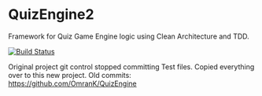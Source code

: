 # QuizEngine2
Framework for Quiz Game Engine logic using Clean Architecture and TDD.

[![Build Status](https://travis-ci.com/OmranK/QuizEngine2.svg?branch=main)](https://travis-ci.com/OmranK/QuizEngine2)

Original project git control stopped committing Test files. Copied everything over to this new project. Old commits: https://github.com/OmranK/QuizEngine
